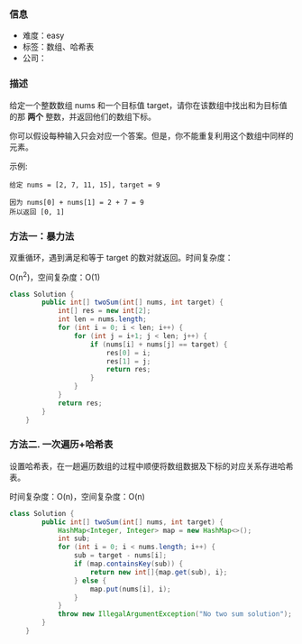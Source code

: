 ### 信息

- 难度：easy
- 标签：数组、哈希表
- 公司：

### 描述

给定一个整数数组 nums 和一个目标值 target，请你在该数组中找出和为目标值的那 **两个** 整数，并返回他们的数组下标。

你可以假设每种输入只会对应一个答案。但是，你不能重复利用这个数组中同样的元素。

示例:

```
给定 nums = [2, 7, 11, 15], target = 9

因为 nums[0] + nums[1] = 2 + 7 = 9
所以返回 [0, 1]
```

### 方法一：暴力法

双重循环，遇到满足和等于 target 的数对就返回。时间复杂度：

O(n<sup>2</sup>)，空间复杂度：O(1)

```java
class Solution {
        public int[] twoSum(int[] nums, int target) {
            int[] res = new int[2];
            int len = nums.length;
            for (int i = 0; i < len; i++) {
                for (int j = i+1; j < len; j++) {
                    if (nums[i] + nums[j] == target) {
                        res[0] = i;
                        res[1] = j;
                        return res;
                    }
                }
            }
            return res;
        }
    }
```

### 方法二. 一次遍历+哈希表

设置哈希表，在一趟遍历数组的过程中顺便将数组数据及下标的对应关系存进哈希表。

时间复杂度：O(n)，空间复杂度：O(n)

```java
class Solution {
        public int[] twoSum(int[] nums, int target) {
            HashMap<Integer, Integer> map = new HashMap<>();
            int sub;
            for (int i = 0; i < nums.length; i++) {
                sub = target - nums[i];
                if (map.containsKey(sub)) {
                    return new int[]{map.get(sub), i};
                } else {
                    map.put(nums[i], i);
                }
            }
            throw new IllegalArgumentException("No two sum solution");
        }
    }
```

